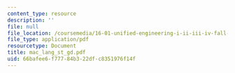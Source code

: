 ```yaml
---
content_type: resource
description: ''
file: null
file_location: /coursemedia/16-01-unified-engineering-i-ii-iii-iv-fall-2005-spring-2006/66bafee6f77784b322dfc8351976f14f_mac_lang_st_gd.pdf
file_type: application/pdf
resourcetype: Document
title: mac_lang_st_gd.pdf
uid: 66bafee6-f777-84b3-22df-c8351976f14f
---
```

